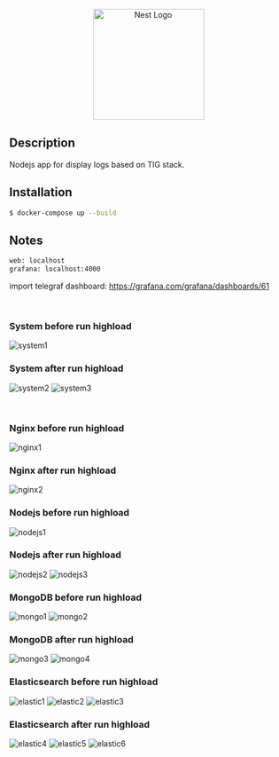 <p align="center" xmlns="http://www.w3.org/1999/html">
  <a href="https://nodejs.org/uk/" target="blank"><img src="https://nodejs.org/static/images/logo.svg" width="200" alt="Nest Logo" /></a>
</p>

## Description

Nodejs app for display logs based on TIG stack.

## Installation

```bash
$ docker-compose up --build
```

## Notes

```bash
web: localhost
grafana: localhost:4000

```

import telegraf dashboard:
https://grafana.com/grafana/dashboards/61

<br />

[//]: # (SYSTEM)
<p>
    <h3>System before run highload</h3>
<p/>

<p>
  <img src="./SCREENSHOTS/system/system_before_run_highload.png" alt="system1" />
</p>

<p>
    <h3>System after run highload</h3>
<p/>

<p>
  <img src="./SCREENSHOTS/system/system_after_run_highload_1.png" alt="system2" />
  <img src="./SCREENSHOTS/system/system_after_run_highload_2.png" alt="system3" />
</p>

<br />

[//]: # (NGINX)
<p>
    <h3>Nginx before run highload</h3>
<p/>

<p>
  <img src="./SCREENSHOTS/nginx/nginx_before_run_highload.png" alt="nginx1" />
</p>

<p>
    <h3>Nginx after run highload</h3>
<p/>

<p>
  <img src="./SCREENSHOTS/nginx/nginx_after_run_highload.png" alt="nginx2" />
</p>

[//]: # (NODEJS)
<p>
    <h3>Nodejs before run highload</h3>
<p/>

<p>
  <img src="./SCREENSHOTS/nodejs/nodejs_before_run_highload.png" alt="nodejs1" />
</p>

<p>
    <h3>Nodejs after run highload</h3>
<p/>

<p>
  <img src="./SCREENSHOTS/nodejs/nodejs_after_run_highload_1.png" alt="nodejs2" />
  <img src="./SCREENSHOTS/nodejs/nodejs_after_run_highload_2.png" alt="nodejs3" />
</p>

[//]: # (MONGODB)
<p>
    <h3>MongoDB before run highload</h3>
<p/>

<p>
  <img src="./SCREENSHOTS/mongo/mongo_before_run_highload_1.png" alt="mongo1" />
  <img src="./SCREENSHOTS/mongo/mongo_before_run_highload_2.png" alt="mongo2" />
</p>

<p>
    <h3>MongoDB after run highload</h3>
<p/>

<p>
  <img src="./SCREENSHOTS/mongo/mongo_after_run_highload_1.png" alt="mongo3" />
  <img src="./SCREENSHOTS/mongo/mongo_after_run_highload_2.png" alt="mongo4" />
</p>

[//]: # (ELASTIC)
<p>
    <h3>Elasticsearch before run highload</h3>
<p/>

<p>
  <img src="./SCREENSHOTS/elastic/elastic_before_run_highload_1.png" alt="elastic1" />
  <img src="./SCREENSHOTS/elastic/elastic_before_run_highload_2.png" alt="elastic2" />
  <img src="./SCREENSHOTS/elastic/elastic_before_run_highload_3.png" alt="elastic3" />
</p>

<p>
    <h3>Elasticsearch after run highload</h3>
<p/>

<p>
  <img src="./SCREENSHOTS/elastic/elastic_after_run_highload_1.png" alt="elastic4" />
  <img src="./SCREENSHOTS/elastic/elastic_after_run_highload_2.png" alt="elastic5" />
  <img src="./SCREENSHOTS/elastic/elastic_after_run_highload_3.png" alt="elastic6" />
</p>


